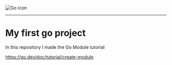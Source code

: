 ![Go icon](https://upload.wikimedia.org/wikipedia/commons/thumb/0/05/Go_Logo_Blue.svg/512px-Go_Logo_Blue.svg.png)

---

# My first go project

In this repository I made the Go Module tutorial

https://go.dev/doc/tutorial/create-module

